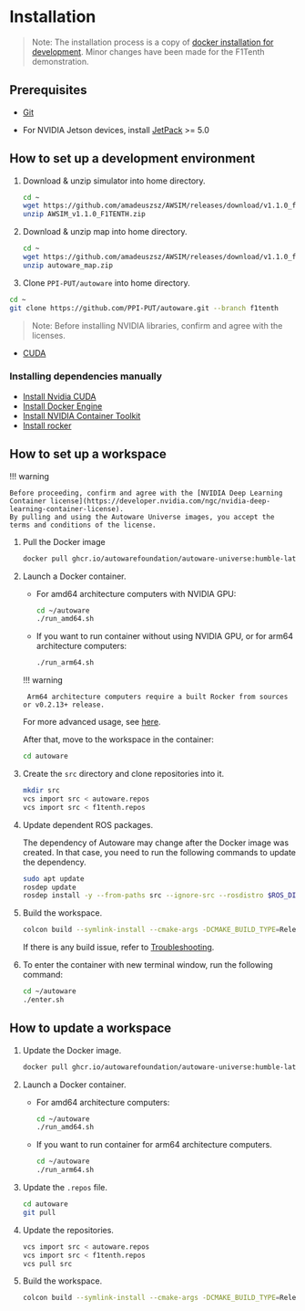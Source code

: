 # Installation

> Note: The installation process is a copy of [docker installation for development](../../../installation/autoware/docker-installation-devel/#docker-installation-for-development). Minor changes have been made for the F1Tenth demonstration.

## Prerequisites

- [Git](https://git-scm.com/)

- For NVIDIA Jetson devices, install [JetPack](https://docs.nvidia.com/jetson/jetpack/install-jetpack/index.html#how-to-install-jetpack) >= 5.0

## How to set up a development environment

1. Download & unzip simulator into home directory.

   ```bash
   cd ~
   wget https://github.com/amadeuszsz/AWSIM/releases/download/v1.1.0_f1tenth/AWSIM_v1.1.0_F1TENTH.zip
   unzip AWSIM_v1.1.0_F1TENTH.zip
   ```

2. Download & unzip map into home directory.

   ```bash
   cd ~
   wget https://github.com/amadeuszsz/AWSIM/releases/download/v1.1.0_f1tenth/autoware_map.zip
   unzip autoware_map.zip
   ```

3. Clone `PPI-PUT/autoware` into home directory.

  ```bash
  cd ~
  git clone https://github.com/PPI-PUT/autoware.git --branch f1tenth
  ```

> Note: Before installing NVIDIA libraries, confirm and agree with the licenses.

- [CUDA](https://docs.nvidia.com/cuda/eula/index.html)


### Installing dependencies manually

- [Install Nvidia CUDA](https://github.com/autowarefoundation/autoware/tree/main/ansible/roles/cuda#manual-installation)
- [Install Docker Engine](https://github.com/autowarefoundation/autoware/tree/main/ansible/roles/docker_engine#manual-installation)
- [Install NVIDIA Container Toolkit](https://github.com/autowarefoundation/autoware/tree/main/ansible/roles/nvidia_docker#manual-installation)
- [Install rocker](https://github.com/autowarefoundation/autoware/tree/main/ansible/roles/rocker#manual-installation)

## How to set up a workspace

!!! warning

    Before proceeding, confirm and agree with the [NVIDIA Deep Learning Container license](https://developer.nvidia.com/ngc/nvidia-deep-learning-container-license).
    By pulling and using the Autoware Universe images, you accept the terms and conditions of the license.

1. Pull the Docker image

   ```bash
   docker pull ghcr.io/autowarefoundation/autoware-universe:humble-latest-cuda-amd64
   ```

2. Launch a Docker container.

   - For amd64 architecture computers with NVIDIA GPU:

     ```bash
     cd ~/autoware
     ./run_amd64.sh
     ```

   - If you want to run container without using NVIDIA GPU, or for arm64 architecture computers:

     ```bash
     ./run_arm64.sh
     ```

    !!! warning
    
        Arm64 architecture computers require a built Rocker from sources or v0.2.13+ release.

   For more advanced usage, see [here](https://github.com/autowarefoundation/autoware/tree/main/docker/README.md).

   After that, move to the workspace in the container:

   ```bash
   cd autoware
   ```

3. Create the `src` directory and clone repositories into it.

   ```bash
   mkdir src
   vcs import src < autoware.repos
   vcs import src < f1tenth.repos
   ```

4. Update dependent ROS packages.

   The dependency of Autoware may change after the Docker image was created.
   In that case, you need to run the following commands to update the dependency.

   ```bash
   sudo apt update
   rosdep update
   rosdep install -y --from-paths src --ignore-src --rosdistro $ROS_DISTRO
   ```

5. Build the workspace.

   ```bash
   colcon build --symlink-install --cmake-args -DCMAKE_BUILD_TYPE=Release -DCMAKE_EXPORT_COMPILE_COMMANDS=1
   ```

   If there is any build issue, refer to [Troubleshooting](../../support/troubleshooting/index.md#build-issues).

6. To enter the container with new terminal window, run the following command:
   
   ```bash
   cd ~/autoware
   ./enter.sh
   ```

## How to update a workspace

1. Update the Docker image.

   ```bash
   docker pull ghcr.io/autowarefoundation/autoware-universe:humble-latest-cuda-amd64
   ```

2. Launch a Docker container.

   - For amd64 architecture computers:

     ```bash
     cd ~/autoware
     ./run_amd64.sh
     ```

   - If you want to run container for arm64 architecture computers.

     ```bash
     cd ~/autoware
     ./run_arm64.sh
     ```

3. Update the `.repos` file.

   ```bash
   cd autoware
   git pull
   ```

4. Update the repositories.

   ```bash
   vcs import src < autoware.repos
   vcs import src < f1tenth.repos
   vcs pull src
   ```

5. Build the workspace.

   ```bash
   colcon build --symlink-install --cmake-args -DCMAKE_BUILD_TYPE=Release -DCMAKE_EXPORT_COMPILE_COMMANDS=1
   ```

